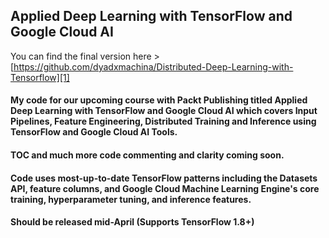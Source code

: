 ## Applied Deep Learning with TensorFlow and Google Cloud AI
You can find the final version here \> [https://github.com/dyadxmachina/Distributed-Deep-Learning-with-Tensorflow][1]

#### My code for our  upcoming course with Packt Publishing titled Applied Deep Learning with TensorFlow and Google Cloud AI which covers Input Pipelines, Feature Engineering, Distributed Training and Inference using TensorFlow and Google Cloud AI Tools.

#### TOC and much more code commenting and clarity coming soon.

#### Code uses most-up-to-date TensorFlow patterns including the Datasets API, feature columns, and Google Cloud Machine Learning Engine's core training, hyperparameter tuning, and inference features.
#### Should be released mid-April (Supports TensorFlow 1.8+)

[1]:	https://github.com/dyadxmachina/Distributed-Deep-Learning-with-Tensorflow "Distributed Deep Learning with TensorFlow"